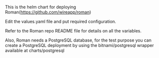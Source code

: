 This is the helm chart for deploying Roman(https://github.com/wireapp/roman)

Edit the values.yaml file and put required configuration.

Refer to the Roman repo README file for details on all the variables.

Also, Roman needs a PostgreSQL database, for the test purpose you can create a PostgreSQL deployment by using the bitnami/postgresql wrapper available at charts/postgresql
